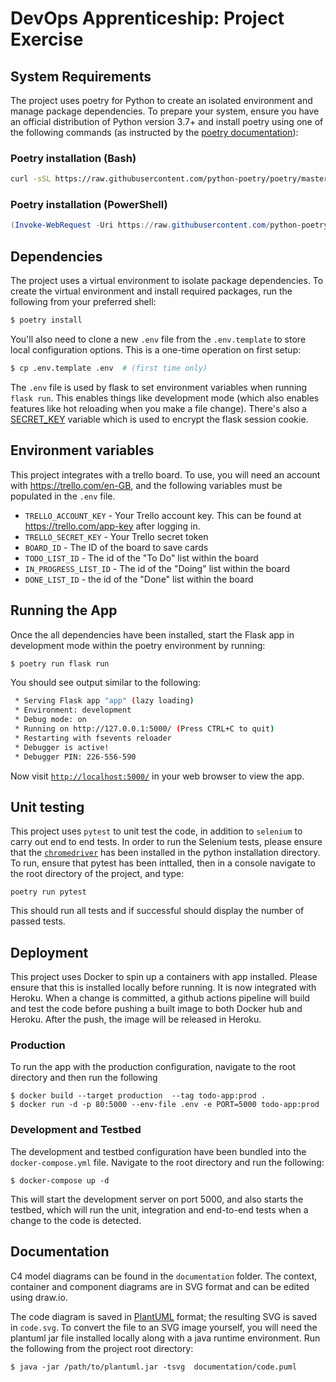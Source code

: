 # DevOps Apprenticeship: Project Exercise

## System Requirements

The project uses poetry for Python to create an isolated environment and manage package dependencies. To prepare your system, ensure you have an official distribution of Python version 3.7+ and install poetry using one of the following commands (as instructed by the [poetry documentation](https://python-poetry.org/docs/#system-requirements)):

### Poetry installation (Bash)

```bash
curl -sSL https://raw.githubusercontent.com/python-poetry/poetry/master/get-poetry.py | python
```

### Poetry installation (PowerShell)

```powershell
(Invoke-WebRequest -Uri https://raw.githubusercontent.com/python-poetry/poetry/master/get-poetry.py -UseBasicParsing).Content | python
```

## Dependencies

The project uses a virtual environment to isolate package dependencies. To create the virtual environment and install required packages, run the following from your preferred shell:

```bash
$ poetry install
```

You'll also need to clone a new `.env` file from the `.env.template` to store local configuration options. This is a one-time operation on first setup:

```bash
$ cp .env.template .env  # (first time only)
```

The `.env` file is used by flask to set environment variables when running `flask run`. This enables things like development mode (which also enables features like hot reloading when you make a file change). There's also a [SECRET_KEY](https://flask.palletsprojects.com/en/1.1.x/config/#SECRET_KEY) variable which is used to encrypt the flask session cookie.

## Environment variables

This project integrates with a trello board. To use, you will need an account with https://trello.com/en-GB, and the following variables must be populated in the `.env` file.

* `TRELLO_ACCOUNT_KEY` - Your Trello account key. This can be found at https://trello.com/app-key after logging in.
* `TRELLO_SECRET_KEY` - Your Trello secret token
* `BOARD_ID` - The ID of the board to save cards
* `TODO_LIST_ID` - The id of the "To Do" list within the board
* `IN_PROGRESS_LIST_ID` - The id of the "Doing" list within the board
* `DONE_LIST_ID` - the id of the "Done" list within the board

## Running the App

Once the all dependencies have been installed, start the Flask app in development mode within the poetry environment by running:
```bash
$ poetry run flask run
```

You should see output similar to the following:
```bash
 * Serving Flask app "app" (lazy loading)
 * Environment: development
 * Debug mode: on
 * Running on http://127.0.0.1:5000/ (Press CTRL+C to quit)
 * Restarting with fsevents reloader
 * Debugger is active!
 * Debugger PIN: 226-556-590
```
Now visit [`http://localhost:5000/`](http://localhost:5000/) in your web browser to view the app.

## Unit testing

This project uses `pytest` to unit test the code, in addition to `selenium` to carry out end to end tests.
In order to run the Selenium tests, please ensure that the [`chromedriver`](https://chromedriver.chromium.org/) has been installed in the python installation directory.
To run, ensure that pytest has been inttalled, then in a console navigate to the root directory of the project, and type:

```
poetry run pytest
```

This should run all tests and if successful should display the number of passed tests.

## Deployment

This project uses Docker to spin up a containers with app installed. Please ensure that this is installed locally before running.
It is now integrated with Heroku. When a change is committed, a github actions pipeline will build and test the code before pushing a built image to both Docker hub and Heroku. After the push, the image will be released in Heroku.

### Production

To run the app with the production configuration, navigate to the root directory and then run the following

```
$ docker build --target production  --tag todo-app:prod .
$ docker run -d -p 80:5000 --env-file .env -e PORT=5000 todo-app:prod
```

### Development and Testbed

The development and testbed configuration have been bundled into the `docker-compose.yml` file. Navigate to the root directory and run the following:

```
$ docker-compose up -d
```

This will start the development server on port 5000, and also starts the testbed, which will run the unit, integration and end-to-end tests when a change to the code is detected.

## Documentation

C4 model diagrams can be found in the `documentation` folder. The context, container and component diagrams are in SVG format and can be edited using draw.io.

The code diagram is saved in [PlantUML](https://plantuml.com/) format; the resulting SVG is saved in `code.svg`. To convert the file to an SVG image yourself, you will need the plantuml jar file installed locally along with a java runtime environment. Run the following from the project root directory:

```
$ java -jar /path/to/plantuml.jar -tsvg  documentation/code.puml
```
